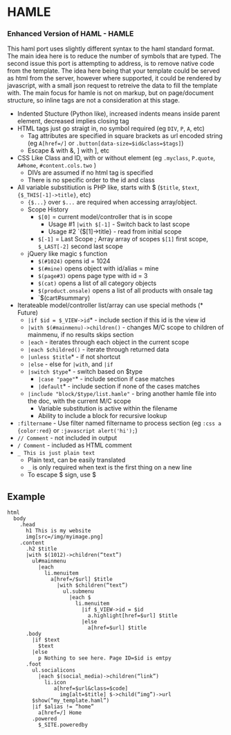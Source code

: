 HAMLE
=====

### Enhanced Version of HAML - HAMLE

This haml port uses slightly different syntax to the haml standard format. The main idea
here is to reduce the number of symbols that are typed. The second issue this port is attempting
to address, is to remove native code from the template. The idea here being that your template 
could be served as html from the server, however where supported, it could be rendered by
javascript, with a small json request to retreive the data to fill the template with. The main
focus for hamle is not on markup, but on page/document structure, so inline tags are not a
consideration at this stage.

* Indented Stucture (Python like), increased indents means inside parent element, decreased implies closing tag
* HTML tags just go straigt in, no symbol required (eg `DIV`, `P`, `A`, etc)
  * Tag attributes are specified in square brackets as url encoded string (eg `A[href=/]` or `.button[data-size=$id&class=$tags]`)
  * Escape & with \&, ] with \], etc
* CSS Like Class and ID, with or without element (eg `.myclass`, `P.quote`, `A#home`, `#content.cols.two` )
  * DIVs are assumed if no html tag is specified
  * There is no specific order to the id and class
* All variable substitiution is PHP like, starts with $ (`$title`, `$text`, `{$_THIS[-1]->title}`, etc)
  * `{$...}` over `$...` are required when accessing array/object.
  * Scope History
    * `$[0]` = current model/controller that is in scope
      * Usage #1 `|with $[-1]` - Switch back to last scope
      * Usage #2 `{$[1]->title} - read from initial scope
    * `$[-1]` = Last Scope ; Array array of scopes `$[1]` first scope, `$_LAST[-2]` second last scope
  * jQuery like magic `$` function 
    * `$(#1024)` opens id = 1024
    * `$(#mine)` opens object with id/alias = mine
    * `$(page#3)` opens page type with id = 3
    * `$(cat)` opens a list of all category objects
    * `$(product.onsale)` opens a list of all products with onsale tag
    * `$(cart#summary)
* Iterateable model/controller list/array can use special methods (* Future)
  * `|if $id = $_VIEW->id`* - include section if this id is the view id
  * `|with $(#mainmenu)->children()` - changes M/C scope to children of mainmenu, if no results skips section
  * `|each` - iterates through each object in the current scope
  * `|each $childred()` - iterate through returned data
  * `|unless $title`* - if not shortcut
  * `|else` - else for `|with`, and `|if`
  * `|switch $type`* - switch based on $type
    * `|case "page"`* - include section if case matches
    * `|default`* - include section if none of the cases matches
  * `|include "block/$type/list.hamle"` - bring another hamle file into the doc, with the current M/C scope
    * Variable substitution is active within the filename
    * Ability to include a block for recursive lookup
* `:filtername` - Use filter named filtername to process section (eg `:css a {color:red}` or `:javascript alert('hi');`)
* `// Comment` - not included in output
* `/ Comment` - included as HTML comment
* `_ This is just plain text`
  * Plain text, can be easily translated
  * `_` is only required when text is the first thing on a new line
  * To escape $ sign, use \$
 

## Example 
```haml
html
  body
    .head
      h1 This is my website
      img[src=/img/myimage.png]
    .content
      .h2 $title
      |with $(1012)->children(“text”)
        ul#mainmenu
          |each
            li.menuitem
              a[href=/$url] $title
                |with $children(“text”)
                  ul.submenu
                    |each $
                      li.menuitem
                        |if $_VIEW->id = $id
                          a.highlight[href=$url] $title
                        |else
                          a[href=$url] $title
      .body
        |if $text
          $text
	    |else
          p Nothing to see here. Page ID=$id is emtpy           
      .foot
        ul.socialicons
          |each $(social_media)->children(“link”)
            li.icon
               a[href=$url&class=$code]
                 img[alt=$title] $->child(“img”)->url
        $show(“my_template.haml”)
        |if $alias != “home”
          a[href=/] Home
        .powered
          $_SITE.poweredby
```
